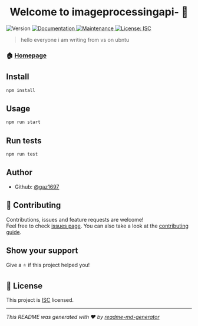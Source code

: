 <h1 align="center">Welcome to imageprocessingapi- 👋</h1>
<p>
  <img alt="Version" src="https://img.shields.io/badge/version-1.0.0-blue.svg?cacheSeconds=2592000" />
  <a href="https://github.com/gaz1697/ImageProcessingAPI-#readme" target="_blank">
    <img alt="Documentation" src="https://img.shields.io/badge/documentation-yes-brightgreen.svg" />
  </a>
  <a href="https://github.com/gaz1697/ImageProcessingAPI-/graphs/commit-activity" target="_blank">
    <img alt="Maintenance" src="https://img.shields.io/badge/Maintained%3F-yes-green.svg" />
  </a>
  <a href="https://github.com/gaz1697/ImageProcessingAPI-/blob/master/LICENSE" target="_blank">
    <img alt="License: ISC" src="https://img.shields.io/github/license/gaz1697/imageprocessingapi-" />
  </a>
</p>

> hello everyone i am writing from vs on ubntu

### 🏠 [Homepage](https://github.com/gaz1697/ImageProcessingAPI-#readme)

## Install

```sh
npm install
```

## Usage

```sh
npm run start
```

## Run tests

```sh
npm run test
```

## Author

* Github: [@gaz1697](https://github.com/gaz1697)

## 🤝 Contributing

Contributions, issues and feature requests are welcome!<br />Feel free to check [issues page](https://github.com/gaz1697/ImageProcessingAPI-/issues). You can also take a look at the [contributing guide](https://github.com/gaz1697/ImageProcessingAPI-/blob/master/CONTRIBUTING.md).

## Show your support

Give a ⭐️ if this project helped you!

## 📝 License

This project is [ISC](https://github.com/gaz1697/ImageProcessingAPI-/blob/master/LICENSE) licensed.

***
_This README was generated with ❤️ by [readme-md-generator](https://github.com/kefranabg/readme-md-generator)_